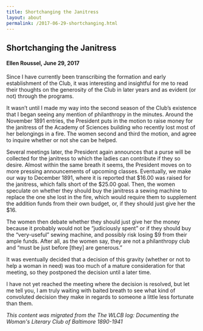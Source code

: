 ```yaml
---
title: Shortchanging the Janitress
layout: about
permalink: /2017-06-29-shortchanging.html
---
```


## Shortchanging the Janitress
#### Ellen Roussel, June 29, 2017

Since I have currently been transcribing the formation and early establishment of the Club, it was interesting and insightful for me to read their thoughts on the generosity of the Club in later years and as evident (or not) through the programs.

It wasn’t until I made my way into the second season of the Club’s existence that I began seeing any mention of philanthropy in the minutes. Around the November 1891 entries, the President puts in the motion to raise money for the janitress of the Academy of Sciences building who recently lost most of her belongings in a fire. The women second and third the motion, and agree to inquire whether or not she can be helped.

Several meetings later, the President again announces that a purse will be collected for the janitress to which the ladies can contribute if they so desire. Almost within the same breath it seems, the President moves on to more pressing announcements of upcoming classes. Eventually, we make our way to December 1891, where it is reported that $16.00 was raised for the janitress, which falls short of the $25.00 goal. Then, the women speculate on whether they should buy the janitress a sewing machine to replace the one she lost in the fire, which would require them to supplement the addition funds from their own budget, or, if they should just give her the $16.

The women then debate whether they should just give her the money because it probably would not be “judiciously spent” or if they should buy the “very-useful” sewing machine, and possibly risk losing $9 from their ample funds. After all, as the women say, they are not a philanthropy club and “must be just before [they] are generous.”

It was eventually decided that a decision of this gravity (whether or not to help a woman in need) was too much of a mature consideration for that meeting, so they postponed the decision until a later time.

I have not yet reached the meeting where the decision is resolved, but let me tell you, I am truly waiting with baited breath to see what kind of convoluted decision they make in regards to someone a little less fortunate than them.

*This content was migrated from the The WLCB log: Documenting the Woman's Literary Club of Baltimore 1890-1941*